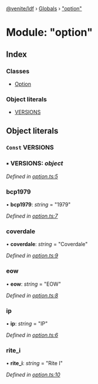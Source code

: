 [@venite/ldf](../README.md) › [Globals](../globals.md) › ["option"](_option_.md)

# Module: "option"

## Index

### Classes

* [Option](../classes/_option_.option.md)

### Object literals

* [VERSIONS](_option_.md#const-versions)

## Object literals

### `Const` VERSIONS

### ▪ **VERSIONS**: *object*

*Defined in [option.ts:5](https://github.com/gbj/venite/blob/d4173f0/ldf/src/option.ts#L5)*

###  bcp1979

• **bcp1979**: *string* = "1979"

*Defined in [option.ts:7](https://github.com/gbj/venite/blob/d4173f0/ldf/src/option.ts#L7)*

###  coverdale

• **coverdale**: *string* = "Coverdale"

*Defined in [option.ts:9](https://github.com/gbj/venite/blob/d4173f0/ldf/src/option.ts#L9)*

###  eow

• **eow**: *string* = "EOW"

*Defined in [option.ts:8](https://github.com/gbj/venite/blob/d4173f0/ldf/src/option.ts#L8)*

###  ip

• **ip**: *string* = "IP"

*Defined in [option.ts:6](https://github.com/gbj/venite/blob/d4173f0/ldf/src/option.ts#L6)*

###  rite_i

• **rite_i**: *string* = "Rite I"

*Defined in [option.ts:10](https://github.com/gbj/venite/blob/d4173f0/ldf/src/option.ts#L10)*
